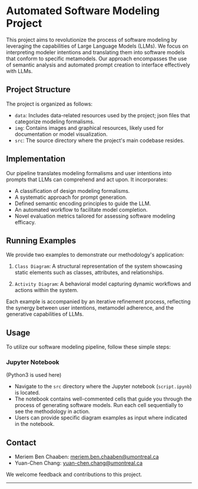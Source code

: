 # Automated Software Modeling Project

This project aims to revolutionize the process of software modeling by leveraging the capabilities of Large Language Models (LLMs). We focus on interpreting modeler intentions and translating them into software models that conform to specific metamodels. Our approach encompasses the use of semantic analysis and automated prompt creation to interface effectively with LLMs.



## Project Structure

The project is organized as follows:


- `data`: Includes   data-related resources used by the project; json files that categorize modeling formalisms.
- `img`: Contains images and graphical resources, likely used for documentation or model visualization.
- `src`: The source directory where the project's main codebase resides.

## Implementation

Our pipeline translates modeling formalisms and user intentions into prompts that LLMs can comprehend and act upon. It incorporates:

- A classification of design modeling formalisms.
- A systematic approach for prompt generation.
- Defined semantic encoding principles to guide the LLM.
- An automated workflow to facilitate model completion.
- Novel evaluation metrics tailored for assessing software modeling efficacy.

## Running Examples

We provide two examples to demonstrate our methodology's application:

1. `Class Diagram`: A structural representation of the system showcasing static elements such as classes, attributes, and relationships.

2. `Activity Diagram`: A behavioral model capturing dynamic workflows and actions within the system.

Each example is accompanied by an iterative refinement process, reflecting the synergy between user intentions, metamodel adherence, and the generative capabilities of LLMs.

## Usage

To utilize our software modeling pipeline, follow these simple steps:

### Jupyter Notebook
(Python3 is used here)
- Navigate to the `src` directory where the Jupyter notebook (`script.ipynb`) is located.
- The notebook contains well-commented cells that guide you through the process of generating software models. Run each cell sequentially to see the methodology in action.
- Users can provide specific diagram examples as input where indicated in the notebook.

## Contact

- Meriem Ben Chaaben: meriem.ben.chaaben@umontreal.ca
- Yuan-Chen Chang: yuan-chen.chang@umontreal.ca

We welcome feedback and contributions to this project.

---


